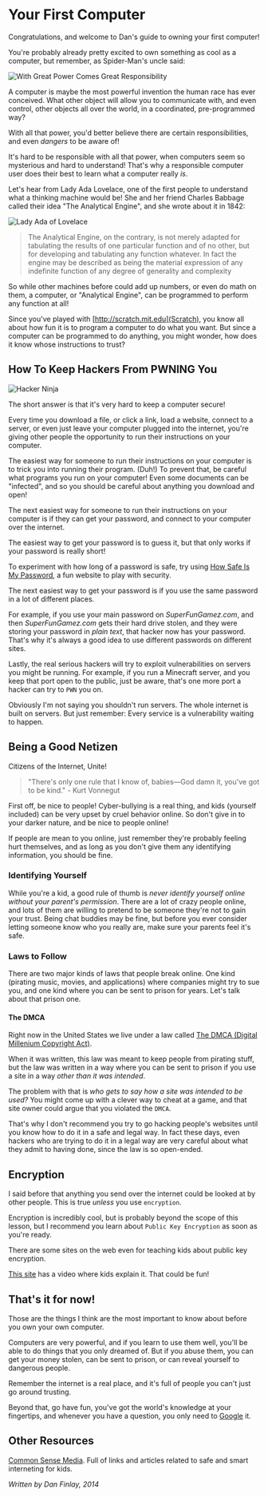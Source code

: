 # Your First Computer

Congratulations, and welcome to Dan's guide to owning your first computer!

You're probably already pretty excited to own something as cool as a computer, but remember, as Spider-Man's uncle said:

![With Great Power Comes Great Responsibility](http://iconic-inc.com/wp-content/uploads/2013/08/il_570xN.347082039.jpg)

A computer is maybe the most powerful invention the human race has ever conceived.  What other object will allow you to communicate with, and even control, other objects all over the world, in a coordinated, pre-programmed way?

With all that power, you'd better believe there are certain responsibilities, and even *dangers* to be aware of!

It's hard to be responsible with all that power, when computers seem so mysterious and hard to understand!  That's why a responsible computer user does their best to learn what a computer really *is*.

Let's hear from Lady Ada Lovelace, one of the first people to understand what a thinking machine would be! She and her friend Charles Babbage called their idea "The Analytical Engine", and she wrote about it in 1842:

![Lady Ada of Lovelace](https://www.fourmilab.ch/babbage/figures/adaphotoc.jpg)

>The Analytical Engine, on the contrary, is not merely adapted for tabulating the results of one particular function and of no other, but for developing and tabulating any function whatever. In fact the engine may be described as being the material expression of any indefinite function of any degree of generality and complexity

So while other machines before could add up numbers, or even do math on them, a computer, or "Analytical Engine", can be programmed to perform any function at all!

Since you've played with [http://scratch.mit.edu](Scratch), you know all about how fun it is to program a computer to do what you want.  But since a computer can be programmed to do anything, you might wonder, how does it know whose instructions to trust?

## How To Keep Hackers From PWNING You

![Hacker Ninja](http://www.v3.co.uk/IMG/656/198656/hacker1.jpg)

The short answer is that it's very hard to keep a computer secure!

Every time you download a file, or click a link, load a website, connect to a server, or even just leave your computer plugged into the internet, you're giving other people the opportunity to run their instructions on your computer.

The easiest way for someone to run their instructions on your computer is to trick you into running their program. (Duh!)  To prevent that, be careful what programs you run on your computer!  Even some documents can be "infected", and so you should be careful about anything you download and open!

The next easiest way for someone to run their instructions on your computer is if they can get your password, and connect to your computer over the internet.

The easiest way to get your password is to guess it, but that only works if your password is really short!

To experiment with how long of a password is safe, try using [How Safe Is My Password](https://howsecureismypassword.net/), a fun website to play with security.

The next easiest way to get your password is if you use the same password in a lot of different places.

For example, if you use your main password on *SuperFunGamez.com*, and then *SuperFunGamez.com* gets their hard drive stolen, and they were storing your password in *plain text*, that hacker now has your password.  That's why it's always a good idea to use different passwords on different sites.

Lastly, the real serious hackers will try to exploit vulnerabilities on servers you might be running.  For example, if you run a Minecraft server, and you keep that port open to the public, just be aware, that's one more port a hacker can try to `PWN` you on.

Obviously I'm not saying you shouldn't run servers.  The whole internet is built on servers.  But just remember:  Every service is a vulnerability waiting to happen.

## Being a Good Netizen

Citizens of the Internet, Unite!

>"There's only one rule that I know of, babies—God damn it, you've got to be kind." - Kurt Vonnegut

First off, be nice to people!  Cyber-bullying is a real thing, and kids (yourself included) can be very upset by cruel behavior online.  So don't give in to your darker nature, and be nice to people online!

If people are mean to you online, just remember they're probably feeling hurt themselves, and as long as you don't give them any identifying information, you should be fine.

### Identifying Yourself

While you're a kid, a good rule of thumb is *never identify yourself online without your parent's permission*.  There are a lot of crazy people online, and lots of them are willing to pretend to be someone they're not to gain your trust.  Being chat buddies may be fine, but before you ever consider letting someone know who you really are, make sure your parents feel it's safe.

### Laws to Follow

There are two major kinds of laws that people break online.  One kind (pirating music, movies, and applications) where companies might try to sue you, and one kind where you can be sent to prison for years.  Let's talk about that prison one.

#### The DMCA

Right now in the United States we live under a law called [The DMCA (Digital Millenium Copyright Act)](http://en.wikipedia.org/wiki/Digital_Millennium_Copyright_Act).

When it was written, this law was meant to keep people from pirating stuff, but the law was written in a way where you can be sent to prison if you use a site in a way *other than it was intended*.

The problem with that is *who gets to say how a site was intended to be used?*  You might come up with a clever way to cheat at a game, and that site owner could argue that you violated the `DMCA`.

That's why I don't recommend you try to go hacking people's websites until you know how to do it in a safe and legal way.  In fact these days, even hackers who are trying to do it in a legal way are very careful about what they admit to having done, since the law is so open-ended.

## Encryption

I said before that anything you send over the internet could be looked at by other people.  This is true *unless* you use `encryption`.

Encryption is incredibly cool, but is probably beyond the scope of this lesson, but I recommend you learn about `Public Key Encryption` as soon as you're ready.

There are some sites on the web even for teaching kids about public key encryption.

[This site](http://csunplugged.org/public-key-encryption) has a video where kids explain it.  That could be fun!

## That's it for now!

Those are the things I think are the most important to know about before you own your own computer.

Computers are very powerful, and if you learn to use them well, you'll be able to do things that you only dreamed of.  But if you abuse them, you can get your money stolen, can be sent to prison, or can reveal yourself to dangerous people.

Remember the internet is a real place, and it's full of people you can't just go around trusting.

Beyond that, go have fun, you've got the world's knowledge at your fingertips, and whenever you have a question, you only need to [Google](http://google.com) it.

## Other Resources

[Common Sense Media](https://www.commonsensemedia.org).  Full of links and articles related to safe and smart interneting for kids.

*Written by Dan Finlay, 2014*
